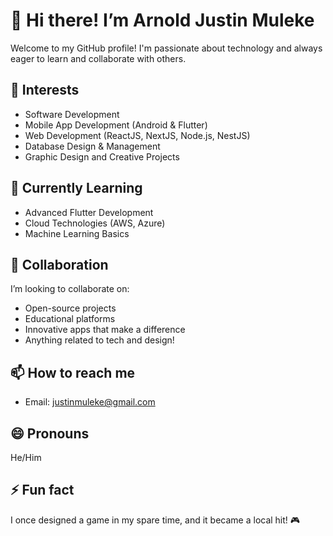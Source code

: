 # 👋 Hi there! I’m Arnold Justin Muleke

Welcome to my GitHub profile! I'm passionate about technology and always eager to learn and collaborate with others.

## 👀 Interests
- Software Development
- Mobile App Development (Android & Flutter)
- Web Development (ReactJS, NextJS, Node.js, NestJS)
- Database Design & Management
- Graphic Design and Creative Projects

## 🌱 Currently Learning
- Advanced Flutter Development
- Cloud Technologies (AWS, Azure)
- Machine Learning Basics

## 💞️ Collaboration
I’m looking to collaborate on:
- Open-source projects
- Educational platforms
- Innovative apps that make a difference
- Anything related to tech and design!

## 📫 How to reach me
- Email: [justinmuleke@gmail.com](mailto:justinmuleke@gmail.com)

## 😄 Pronouns
He/Him

## ⚡ Fun fact
I once designed a game in my spare time, and it became a local hit! 🎮

<!---
Bed-com-30-19/Bed-com-30-19 is a ✨ special ✨ repository because its `README.md` (this file) appears on your GitHub profile.
You can click the Preview link to take a look at your changes.
--->
